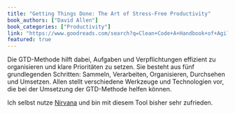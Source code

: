 ```yaml
---
title: "Getting Things Done: The Art of Stress-Free Productivity"
book_authors: ["David Allen"]
book_categories: ["Productivity"]
link: "https://www.goodreads.com/search?q=Clean+Code+A+Handbook+of+Agile+Craftmanship+Robert+c+Martin"
featured: true
---
```


Die GTD-Methode hilft dabei, Aufgaben und Verpflichtungen effizient zu organisieren und klare Prioritäten zu setzen. Sie besteht aus fünf grundlegenden Schritten: Sammeln, Verarbeiten, Organisieren, Durchsehen und Umsetzen.
Allen stellt verschiedene Werkzeuge und Technologien vor, die bei der Umsetzung der GTD-Methode helfen können.

Ich selbst nutze [Nirvana](https://www.nirvanahq.com) und bin mit diesem Tool bisher sehr zufrieden.